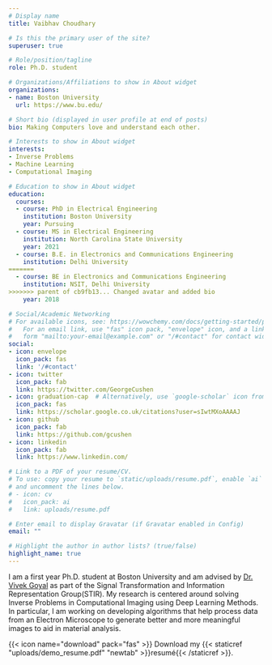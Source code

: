 ```yaml
---
# Display name
title: Vaibhav Choudhary

# Is this the primary user of the site?
superuser: true

# Role/position/tagline
role: Ph.D. student

# Organizations/Affiliations to show in About widget
organizations:
- name: Boston University
  url: https://www.bu.edu/

# Short bio (displayed in user profile at end of posts)
bio: Making Computers love and understand each other.

# Interests to show in About widget
interests:
- Inverse Problems
- Machine Learning
- Computational Imaging

# Education to show in About widget
education:
  courses:
  - course: PhD in Electrical Engineering
    institution: Boston University
    year: Pursuing
  - course: MS in Electrical Engineering
    institution: North Carolina State University
    year: 2021
  - course: B.E. in Electronics and Communications Engineering
    institution: Delhi University
=======
  - course: BE in Electronics and Communications Engineering
    institution: NSIT, Delhi University
>>>>>>> parent of cb9fb13... Changed avatar and added bio
    year: 2018

# Social/Academic Networking
# For available icons, see: https://wowchemy.com/docs/getting-started/page-builder/#icons
#   For an email link, use "fas" icon pack, "envelope" icon, and a link in the
#   form "mailto:your-email@example.com" or "/#contact" for contact widget.
social:
- icon: envelope
  icon_pack: fas
  link: '/#contact'
- icon: twitter
  icon_pack: fab
  link: https://twitter.com/GeorgeCushen
- icon: graduation-cap  # Alternatively, use `google-scholar` icon from `ai` icon pack
  icon_pack: fas
  link: https://scholar.google.co.uk/citations?user=sIwtMXoAAAAJ
- icon: github
  icon_pack: fab
  link: https://github.com/gcushen
- icon: linkedin
  icon_pack: fab
  link: https://www.linkedin.com/

# Link to a PDF of your resume/CV.
# To use: copy your resume to `static/uploads/resume.pdf`, enable `ai` icons in `params.toml`, 
# and uncomment the lines below.
# - icon: cv
#   icon_pack: ai
#   link: uploads/resume.pdf

# Enter email to display Gravatar (if Gravatar enabled in Config)
email: ""

# Highlight the author in author lists? (true/false)
highlight_name: true
---
```



I am a first year Ph.D. student at Boston University and am advised by [Dr. Vivek Goyal](https://www.vivekgoyal.org) as part of the Signal Transformation and Information Representation Group(STIR). 
My research is centered around solving Inverse Problems in Computational Imaging using Deep Learning Methods. In particular, I am working on developing algorithms that help process data from an Electron Microscope to generate better and more meaningful images to aid in material analysis. 



{{< icon name="download" pack="fas" >}} Download my {{< staticref "uploads/demo_resume.pdf" "newtab" >}}resumé{{< /staticref >}}.
